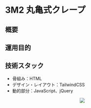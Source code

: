 # 3M2 丸亀式クレープ

## 概要

## 運用目的

## 技術スタック
- 骨組み：HTML
- デザイン・レイアウト：TailwindCSS
- 動的部分：JavaScript、jQuery
<p align="center">
  <a href="https://skillicons.dev">
    <img src="https://skillicons.dev/icons?i=html,css,tailwindcss,vercel,javascript,jquery" />
  </a>
</p>
